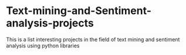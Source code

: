 # Text-mining-and-Sentiment-analysis-projects
This is a list interesting projects in the field of text mining and sentiment analysis using python libraries 
